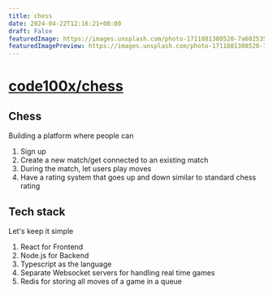 ```yaml
---
title: chess
date: 2024-04-22T12:16:21+08:00
draft: False
featuredImage: https://images.unsplash.com/photo-1711881380520-7a60253500a3?ixid=M3w0NjAwMjJ8MHwxfHJhbmRvbXx8fHx8fHx8fDE3MTM3NTkzNDh8&ixlib=rb-4.0.3
featuredImagePreview: https://images.unsplash.com/photo-1711881380520-7a60253500a3?ixid=M3w0NjAwMjJ8MHwxfHJhbmRvbXx8fHx8fHx8fDE3MTM3NTkzNDh8&ixlib=rb-4.0.3
---
```


# [code100x/chess](https://github.com/code100x/chess)

## Chess

Building a platform where people can

1. Sign up
2. Create a new match/get connected to an existing match
3. During the match, let users play moves
4. Have a rating system that goes up and down similar to standard chess rating

## Tech stack

Let's keep it simple

1. React for Frontend
2. Node.js for Backend
3. Typescript as the language
4. Separate Websocket servers for handling real time games
5. Redis for storing all moves of a game in a queue
